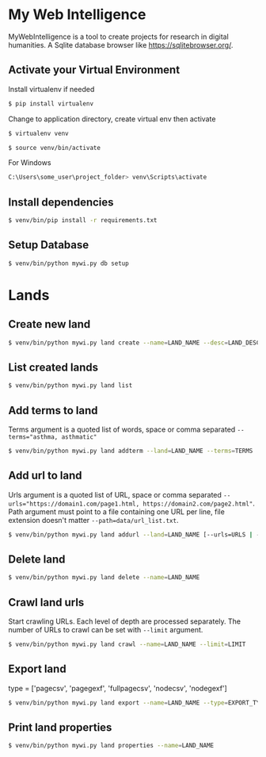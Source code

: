 # My Web Intelligence

MyWebIntelligence is a tool to create projects for research in digital humanities.
A Sqlite database browser like https://sqlitebrowser.org/.

## Activate your Virtual Environment

Install virtualenv if needed

```bash
$ pip install virtualenv
```

Change to application directory, create virtual env then activate

```bash
$ virtualenv venv
```

```bash
$ source venv/bin/activate
```

For Windows

```bash
C:\Users\some_user\project_folder> venv\Scripts\activate
```

## Install dependencies

```bash
$ venv/bin/pip install -r requirements.txt
```

## Setup Database

```bash
$ venv/bin/python mywi.py db setup
```

# Lands

## Create new land

```bash
$ venv/bin/python mywi.py land create --name=LAND_NAME --desc=LAND_DESCRIPTION
```

## List created lands

```bash
$ venv/bin/python mywi.py land list
```

## Add terms to land

Terms argument is a quoted list of words, space or comma separated `--terms="asthma, asthmatic"`

```bash
$ venv/bin/python mywi.py land addterm --land=LAND_NAME --terms=TERMS
```

## Add url to land

Urls argument is a quoted list of URL, space or comma separated `--urls="https://domain1.com/page1.html, https://domain2.com/page2.html"`.
Path argument must point to a file containing one URL per line, file extension doesn't matter `--path=data/url_list.txt`.

```bash
$ venv/bin/python mywi.py land addurl --land=LAND_NAME [--urls=URLS | --path=PATH]
```

## Delete land

```bash
$ venv/bin/python mywi.py land delete --name=LAND_NAME
```

## Crawl land urls

Start crawling URLs. Each level of depth are processed separately. The number of URLs to crawl can be set with `--limit` argument.

```bash
$ venv/bin/python mywi.py land crawl --name=LAND_NAME --limit=LIMIT
```

## Export land

type = ['pagecsv', 'pagegexf', 'fullpagecsv', 'nodecsv', 'nodegexf']

```bash
$ venv/bin/python mywi.py land export --name=LAND_NAME --type=EXPORT_TYPE --minrel=MINIMUM_RELEVANCE
```

## Print land properties

```bash
$ venv/bin/python mywi.py land properties --name=LAND_NAME
```
